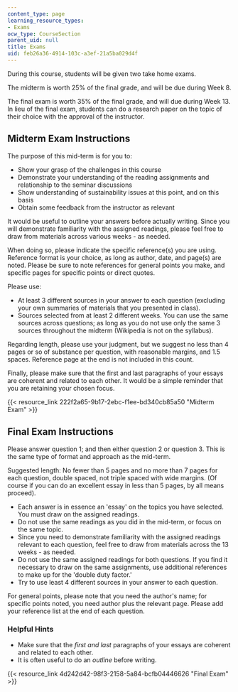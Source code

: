 ```yaml
---
content_type: page
learning_resource_types:
- Exams
ocw_type: CourseSection
parent_uid: null
title: Exams
uid: feb26a36-4914-103c-a3ef-21a5ba029d4f
---
```


During this course, students will be given two take home exams.

The midterm is worth 25% of the final grade, and will be due during Week 8.

The final exam is worth 35% of the final grade, and will due during Week 13. In lieu of the final exam, students can do a research paper on the topic of their choice with the approval of the instructor.

Midterm Exam Instructions
-------------------------

The purpose of this mid-term is for you to:

*   Show your grasp of the challenges in this course
*   Demonstrate your understanding of the reading assignments and relationship to the seminar discussions
*   Show understanding of sustainability issues at this point, and on this basis
*   Obtain some feedback from the instructor as relevant

It would be useful to outline your answers before actually writing. Since you will demonstrate familiarity with the assigned readings, please feel free to draw from materials across various weeks - as needed.

When doing so, please indicate the specific reference(s) you are using. Reference format is your choice, as long as author, date, and page(s) are noted. Please be sure to note references for general points you make, and specific pages for specific points or direct quotes.

Please use:

*   At least 3 different sources in your answer to each question (excluding your own summaries of materials that you presented in class).
*   Sources selected from at least 2 different weeks. You can use the same sources across questions; as long as you do not use only the same 3 sources throughout the midterm (Wikipedia is not on the syllabus).

Regarding length, please use your judgment, but we suggest no less than 4 pages or so of substance per question, with reasonable margins, and 1.5 spaces. Reference page at the end is not included in this count.

Finally, please make sure that the first and last paragraphs of your essays are coherent and related to each other. It would be a simple reminder that you are retaining your chosen focus.

{{< resource_link 222f2a65-9b17-2ebc-f1ee-bd340cb85a50 "Midterm Exam" >}}

Final Exam Instructions
-----------------------

Please answer question 1; and then either question 2 or question 3. This is the same type of format and approach as the mid-term.

Suggested length: No fewer than 5 pages and no more than 7 pages for each question, double spaced, not triple spaced with wide margins. (Of course if you can do an excellent essay in less than 5 pages, by all means proceed).

*   Each answer is in essence an 'essay' on the topics you have selected. You must draw on the assigned readings.
*   Do not use the same readings as you did in the mid-term, or focus on the same topic.
*   Since you need to demonstrate familiarity with the assigned readings relevant to each question, feel free to draw from materials across the 13 weeks - as needed.
*   Do not use the same assigned readings for both questions. If you find it necessary to draw on the same assignments, use additional references to make up for the 'double duty factor.'
*   Try to use least 4 different sources in your answer to each question.

For general points, please note that you need the author's name; for specific points noted, you need author plus the relevant page. Please add your reference list at the end of each question.

### Helpful Hints

*   Make sure that the _first and last_ paragraphs of your essays are coherent and related to each other.
*   It is often useful to do an _outline_ before writing.

{{< resource_link 4d242d42-98f3-2158-5a84-bcfb04446626 "Final Exam" >}}